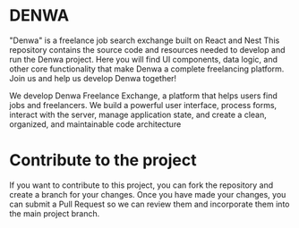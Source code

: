 # DENWA
"Denwa" is a freelance job search exchange built on React and Nest
This repository contains the source code and resources needed to develop and run the Denwa project. Here you will find UI components, data logic, and other core functionality that make Denwa a complete freelancing platform. Join us and help us develop Denwa together!

We develop Denwa Freelance Exchange, a platform that helps users find jobs and freelancers. We build a powerful user interface, process forms, interact with the server, manage application state, and create a clean, organized, and maintainable code architecture

# Contribute to the project
 If you want to contribute to this project, you can fork the repository and create a branch for your changes. Once you have made your changes, you can submit a Pull Request so we can review them and incorporate them into the main project branch.


